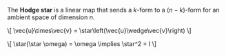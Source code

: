 The **Hodge star** is a linear map that sends a $k$-form to a $(n-k)$-form for an ambient space of dimension $n$.

\\[
\vec{u}\times\vec{v} = \star\left(\vec{u}\wedge\vec{v}\right)
\\]

\\[
\star(\star \omega) = \omega \implies \star^2 = I
\\]